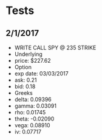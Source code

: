 # Tests
## 2/1/2017
* WRITE CALL SPY @ 235 STRIKE
 * Underlying
  * price: $227.62
 * Option
  * exp date: 03/03/2017
  * ask: 0.21
  * bid: 0.18
 * Greeks
  * delta: 0.09396
  * gamma: 0.03091
  * rho: 0.01745 
  * theta: -0.02090
  * vega: 0.08910
  * iv: 0.07717